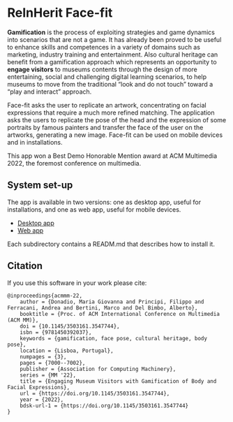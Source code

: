 # ReInHerit Face-fit

**Gamification** is the process of exploiting strategies and game dynamics into scenarios that are not a game. 
It has already been proved to be useful to enhance skills and competences in a variety of domains such as marketing, industry training and entertainment.
Also cultural heritage can benefit from a gamification approach which represents an opportunity to **engage visitors** to museums contents through the design of more entertaining, social and challenging digital learning scenarios, to help museums to move from the traditional “look and do not touch” toward a “play and interact” approach. 

Face-fit asks the user to replicate an artwork, concentrating on facial expressions that require a much more refined matching.
The application asks the users to replicate the pose of the head and the expression of some portraits by famous painters and transfer the face of the user on the artworks, generating a new image.
Face-fit can be used on mobile devices and in installations.

This app won a Best Demo Honorable Mention award at ACM Multimedia 2022, the foremost conference on multimedia.


## System set-up
The app is available in two versions: one as desktop app, useful for installations,
and one as web app, useful for mobile devices.

- [Desktop app](#faceFit_Python)
- [Web app](#faceFit_javascript)

Each subdirectory contains a READM.md that describes how to install it.

## Citation

If you use this software in your work please cite:

```
@inproceedings{acmmm-22,
	author = {Donadio, Maria Giovanna and Principi, Filippo and Ferracani, Andrea and Bertini, Marco and Del Bimbo, Alberto},
	booktitle = {Proc. of ACM International Conference on Multimedia (ACM MM)},
	doi = {10.1145/3503161.3547744},
	isbn = {9781450392037},
	keywords = {gamification, face pose, cultural heritage, body pose},
	location = {Lisboa, Portugal},
	numpages = {3},
	pages = {7000--7002},
	publisher = {Association for Computing Machinery},
	series = {MM '22},
	title = {Engaging Museum Visitors with Gamification of Body and Facial Expressions},
	url = {https://doi.org/10.1145/3503161.3547744},
	year = {2022},
	bdsk-url-1 = {https://doi.org/10.1145/3503161.3547744}
}
```



